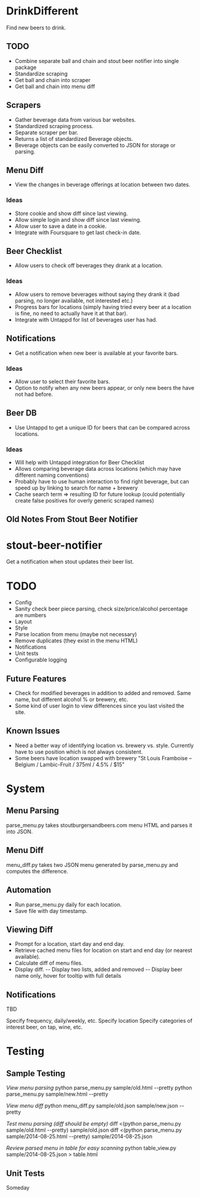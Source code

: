DrinkDifferent
==============

Find new beers to drink.

TODO
----

- Combine separate ball and chain and stout beer notifier into single package
- Standardize scraping
- Get ball and chain into scraper
- Get ball and chain into menu diff

Scrapers
--------

- Gather beverage data from various bar websites.
- Standardized scraping process.
- Separate scraper per bar.
- Returns a list of standardized Beverage objects.
- Beverage objects can be easily converted to JSON for storage or parsing.

Menu Diff
---------

- View the changes in beverage offerings at location between two dates.

### Ideas
- Store cookie and show diff since last viewing.
- Allow simple login and show diff since last viewing.
- Allow user to save a date in a cookie.
- Integrate with Foursquare to get last check-in date.

Beer Checklist
--------------

- Allow users to check off beverages they drank at a location.

### Ideas
- Allow users to remove beverages without saying they drank it (bad parsing, no longer available, not interested etc.)
- Progress bars for locations (simply having tried every beer at a location is fine, no need to actually have it at that bar).
- Integrate with Untappd for list of beverages user has had.

Notifications
-------------

- Get a notification when new beer is available at your favorite bars.

### Ideas
- Allow user to select their favorite bars.
- Option to notify when any new beers appear, or only new beers the have not had before.

Beer DB
-------

- Use Untappd to get a unique ID for beers that can be compared across locations.

### Ideas

- Will help with Untappd integration for Beer Checklist
- Allows comparing beverage data across locations (which may have different naming conventions)
- Probably have to use human interaction to find right beverage, but can speed up by linking to search for name + brewery
- Cache search term => resulting ID for future lookup (could potentially create false positives for overly generic scraped names)

Old Notes From Stout Beer Notifier
----------------------------------

stout-beer-notifier
===================

Get a notification when stout updates their beer list.

TODO
====

- Config
- Sanity check beer piece parsing, check size/price/alcohol percentage are numbers
- Layout
- Style
- Parse location from menu (maybe not necessary)
- Remove duplicates (they exist in the menu HTML)
- Notifications
- Unit tests
- Configurable logging

Future Features
---------------

- Check for modified beverages in addition to added and removed. Same name, but different alcohol % or brewery, etc.
- Some kind of user login to view differences since you last visited the site.

Known Issues
------------

- Need a better way of identifying location vs. brewery vs. style. Currently have to use position which is not always consistent.
- Some beers have location swapped with brewery "St Louis Framboise – Belgium / Lambic-Fruit / 375ml / 4.5% / $15"

System
======

Menu Parsing
-------------
parse_menu.py takes stoutburgersandbeers.com menu HTML and parses it into JSON.

Menu Diff
---------
menu_diff.py takes two JSON menu generated by parse_menu.py and computes the difference.

Automation
----------

- Run parse_menu.py daily for each location.
- Save file with day timestamp.

Viewing Diff
------------

- Prompt for a location, start day and end day.
- Retrieve cached menu files for location on start and end day (or nearest available).
- Calculate diff of menu files.
- Display diff.
-- Display two lists, added and removed
-- Display beer name only, hover for tooltip with full details

Notifications
-------------

TBD

Specify frequency, daily/weekly, etc.
Specify location
Specify categories of interest beer, on tap, wine, etc.

Testing
=======

Sample Testing
--------------

_View menu parsing_
python parse_menu.py sample/old.html --pretty
python parse_menu.py sample/new.html --pretty

_View menu diff_
python menu_diff.py sample/old.json sample/new.json --pretty

_Test menu parsing (diff should be empty)_
diff <(python parse_menu.py sample/old.html --pretty) sample/old.json
diff <(python parse_menu.py sample/2014-08-25.html --pretty) sample/2014-08-25.json

_Review parsed menu in table for easy scanning_
python table_view.py sample/2014-08-25.json > table.html

Unit Tests
----------

Someday
